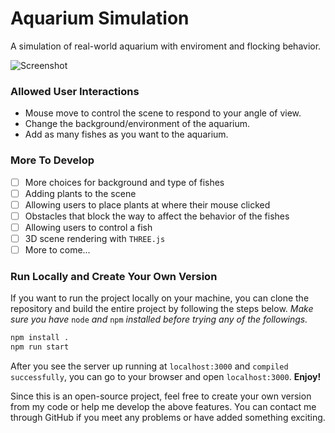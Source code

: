 # Aquarium Simulation

A simulation of real-world aquarium with enviroment and flocking behavior.

![Screenshot](https://rexcheng1997.github.io/public/images/aquarium-simulation.png)

### Allowed User Interactions

- Mouse move to control the scene to respond to your angle of view.
- Change the background/environment of the aquarium.
- Add as many fishes as you want to the aquarium.

### More To Develop

- [ ] More choices for background and type of fishes
- [ ] Adding plants to the scene
- [ ] Allowing users to place plants at where their mouse clicked
- [ ] Obstacles that block the way to affect the behavior of the fishes
- [ ] Allowing users to control a fish
- [ ] 3D scene rendering with `THREE.js`
- [ ] More to come...

### Run Locally and Create Your Own Version

If you want to run the project locally on your machine, you can clone the repository and build the entire project by following the steps below. *Make sure you have* `node` *and* `npm` *installed before trying any of the followings.*
```bash
npm install .
npm run start
```
After you see the server up running at `localhost:3000` and `compiled successfully`, you can go to your browser and open `localhost:3000`. **Enjoy!**

Since this is an open-source project, feel free to create your own version from my code or help me develop the above features. You can contact me through GitHub if you meet any problems or have added something exciting.
